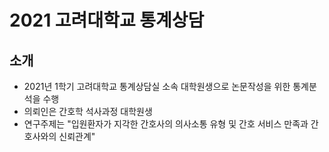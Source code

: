# 2021 고려대학교 통계상담

## 소개
- 2021년 1학기 고려대학교 통계상담실 소속 대학원생으로 논문작성을 위한 통계분석을 수행
- 의뢰인은 간호학 석사과정 대학원생
- 연구주제는 "입원환자가 지각한 간호사의 의사소통 유형 및 간호 서비스 만족과 간호사와의 신뢰관계"
